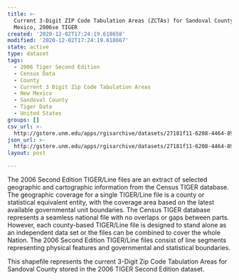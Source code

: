 ```yaml
---
title: >-
  Current 3-Digit ZIP Code Tabulation Areas (ZCTAs) for Sandoval County, New
  Mexico, 2006se TIGER
created: '2020-12-02T17:24:19.618658'
modified: '2020-12-02T17:24:19.618667'
state: active
type: dataset
tags:
  - 2006 Tiger Second Edition
  - Census Data
  - County
  - Current 3 Digit Zip Code Tabulation Areas
  - New Mexico
  - Sandoval County
  - Tiger Data
  - United States
groups: []
csv_url: >-
  http://gstore.unm.edu/apps/rgisarchive/datasets/27181f11-6208-4464-890e-1afe840399b2/tgr2006se_sand_zcta3cu.derived.csv
json_url: >-
  http://gstore.unm.edu/apps/rgisarchive/datasets/27181f11-6208-4464-890e-1afe840399b2/tgr2006se_sand_zcta3cu.derived.json
layout: post

---
```

The 2006 Second Edition TIGER/Line files are an extract of selected geographic and cartographic information from the Census TIGER database.  The geographic coverage for a single TIGER/Line file is a county or statistical equivalent entity, with the coverage area based on the latest available governmental unit boundaries. The Census TIGER database represents a seamless national file with no overlaps or gaps between parts.  However, each county-based TIGER/Line file is designed to stand alone as an independent data set or the files can be combined to cover the whole Nation.  The 2006 Second Edition  TIGER/Line files consist of line segments representing physical features and governmental and statistical boundaries.  

This shapefile represents the current 3-Digit Zip Code Tabulation Areas for Sandoval County stored in the 2006 TIGER Second Edition dataset.
